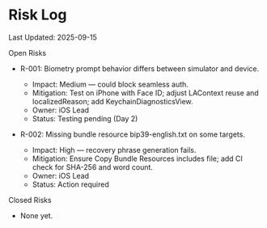 # Risk Log

Last Updated: 2025-09-15

Open Risks
- R-001: Biometry prompt behavior differs between simulator and device.
  - Impact: Medium — could block seamless auth.
  - Mitigation: Test on iPhone with Face ID; adjust LAContext reuse and localizedReason; add KeychainDiagnosticsView.
  - Owner: iOS Lead
  - Status: Testing pending (Day 2)

- R-002: Missing bundle resource bip39-english.txt on some targets.
  - Impact: High — recovery phrase generation fails.
  - Mitigation: Ensure Copy Bundle Resources includes file; add CI check for SHA-256 and word count.
  - Owner: iOS Lead
  - Status: Action required

Closed Risks
- None yet.
